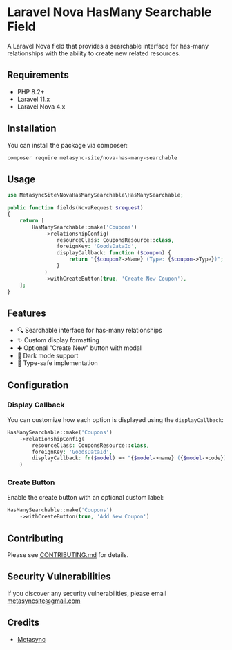 # Laravel Nova HasMany Searchable Field

A Laravel Nova field that provides a searchable interface for has-many relationships with the ability to create new related resources.

## Requirements

- PHP 8.2+
- Laravel 11.x
- Laravel Nova 4.x

## Installation

You can install the package via composer:

```bash
composer require metasync-site/nova-has-many-searchable
```

## Usage

```php
use MetasyncSite\NovaHasManySearchable\HasManySearchable;

public function fields(NovaRequest $request)
{
    return [
        HasManySearchable::make('Coupons')
            ->relationshipConfig(
                resourceClass: CouponsResource::class,
                foreignKey: 'GoodsDataId',
                displayCallback: function ($coupon) {
                    return "{$coupon?->Name} (Type: {$coupon->Type})";
                }
            )
            ->withCreateButton(true, 'Create New Coupon'),
    ];
}
```

## Features

- 🔍 Searchable interface for has-many relationships
- ✨ Custom display formatting
- ➕ Optional "Create New" button with modal
- 🎨 Dark mode support
- 🎯 Type-safe implementation

## Configuration

### Display Callback

You can customize how each option is displayed using the `displayCallback`:

```php
HasManySearchable::make('Coupons')
    ->relationshipConfig(
        resourceClass: CouponsResource::class,
        foreignKey: 'GoodsDataId',
        displayCallback: fn($model) => "{$model->name} ({$model->code})"
    )
```

### Create Button

Enable the create button with an optional custom label:

```php
HasManySearchable::make('Coupons')
    ->withCreateButton(true, 'Add New Coupon')
```

## Contributing

Please see [CONTRIBUTING.md](CONTRIBUTING.md) for details.

## Security Vulnerabilities

If you discover any security vulnerabilities, please email metasyncsite@gmail.com

## Credits
- [Metasync](https://github.com/metasyncSite)

